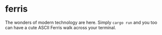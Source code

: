 # ferris
The wonders of modern technology are here. Simply `cargo run` and you too can have a cute ASCII Ferris walk across your terminal.